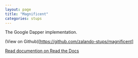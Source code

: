 ```yaml
---
layout: page
title: "Magnificent"
categories: stups
---
```


The Google Dapper implementation.

(View on Github)[https://github.com/zalando-stups/magnificent]

[Read documention on Read the Docs](http://stups.readthedocs.org/en/latest/components/magnificient.html)
